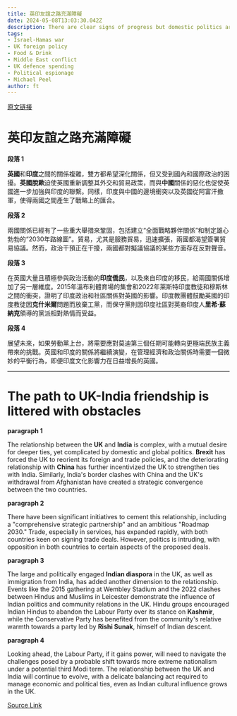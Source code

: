 ```yaml
---
title: 英印友誼之路充滿障礙
date: 2024-05-08T13:03:30.042Z
description: There are clear signs of progress but domestic politics are complicating relations
tags: 
- Israel-Hamas war
- UK foreign policy
- Food & Drink
- Middle East conflict
- UK defence spending
- Political espionage
- Michael Peel
author: ft
---
```


[原文链接](https://ft.com/content/e5eb28ff-8df1-493e-af5d-19c5dbe01259)

# 英印友誼之路充滿障礙

**段落 1**

**英國**和**印度**之間的關係複雜，雙方都希望深化關係，但又受到國內和國際政治的困擾。**英國脫歐**迫使英國重新調整其外交和貿易政策，而與**中國**關係的惡化也促使英國進一步加強與印度的聯繫。同樣，印度與中國的邊境衝突以及英國從阿富汗撤軍，使得兩國之間產生了戰略上的匯合。

**段落 2**

兩國關係已經有了一些重大舉措來鞏固，包括建立“全面戰略夥伴關係”和制定雄心勃勃的“2030年路線圖”。貿易，尤其是服務貿易，迅速擴張，兩國都渴望簽署貿易協議。然而，政治干預正在干擾，兩國都對擬議協議的某些方面存在反對聲音。

**段落 3**

在英國大量且積極參與政治活動的**印度僑民**，以及來自印度的移民，給兩國關係增加了另一層維度。2015年溫布利體育場的集會和2022年萊斯特印度教徒和穆斯林之間的衝突，證明了印度政治和社區關係對英國的影響。印度教團體鼓勵英國的印度教徒因**克什米爾**問題而放棄工黨，而保守黨則因印度社區對英裔印度人**里希·蘇納克**領導的黨派相對熱情而受益。

**段落 4**

展望未來，如果勞動黨上台，將需要應對莫迪第三個任期可能轉向更極端民族主義帶來的挑戰。英國和印度的關係將繼續演變，在管理經濟和政治關係時需要一個微妙的平衡行為，即便印度文化影響力在日益增長的英國。

---

# The path to UK-India friendship is littered with obstacles

**paragraph 1** 

The relationship between the **UK** and **India** is complex, with a mutual desire for deeper ties, yet complicated by domestic and global politics. **Brexit** has forced the UK to reorient its foreign and trade policies, and the deteriorating relationship with **China** has further incentivized the UK to strengthen ties with India. Similarly, India's border clashes with China and the UK's withdrawal from Afghanistan have created a strategic convergence between the two countries. 

**paragraph 2** 

There have been significant initiatives to cement this relationship, including a "comprehensive strategic partnership" and an ambitious "Roadmap 2030." Trade, especially in services, has expanded rapidly, with both countries keen on signing trade deals. However, politics is intruding, with opposition in both countries to certain aspects of the proposed deals. 

**paragraph 3** 

The large and politically engaged **Indian diaspora** in the UK, as well as immigration from India, has added another dimension to the relationship. Events like the 2015 gathering at Wembley Stadium and the 2022 clashes between Hindus and Muslims in Leicester demonstrate the influence of Indian politics and community relations in the UK. Hindu groups encouraged Indian Hindus to abandon the Labour Party over its stance on **Kashmir**, while the Conservative Party has benefited from the community's relative warmth towards a party led by **Rishi Sunak**, himself of Indian descent. 

**paragraph 4** 

Looking ahead, the Labour Party, if it gains power, will need to navigate the challenges posed by a probable shift towards more extreme nationalism under a potential third Modi term. The relationship between the UK and India will continue to evolve, with a delicate balancing act required to manage economic and political ties, even as Indian cultural influence grows in the UK.

[Source Link](https://ft.com/content/e5eb28ff-8df1-493e-af5d-19c5dbe01259)

